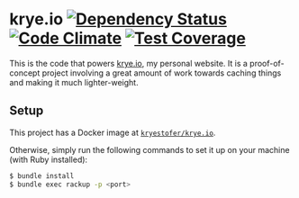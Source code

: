 # krye.io [![Dependency Status](https://gemnasium.com/badges/github.com/rye/krye.io.svg)](https://gemnasium.com/github.com/rye/krye.io) [![Code Climate](https://codeclimate.com/github/rye/krye.io/badges/gpa.svg)](https://codeclimate.com/github/rye/krye.io) [![Test Coverage](https://codeclimate.com/github/rye/krye.io/badges/coverage.svg)](https://codeclimate.com/github/rye/krye.io/coverage)

This is the code that powers [krye.io][krye.io], my personal website.
It is a proof-of-concept project involving a great amount of work
towards caching things and making it much lighter-weight.

## Setup

This project has a Docker image at [`kryestofer/krye.io`](https://hub.docker.com/r/kryestofer/krye.io/).

Otherwise, simply run the following commands to set it up on your machine (with Ruby installed):

```sh
$ bundle install
$ bundle exec rackup -p <port>
```

[krye.io]: https://krye.io
